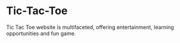 # Tic-Tac-Toe
 Tic Tac Toe website is multifaceted, offering entertainment, learning opportunities and fun game.
